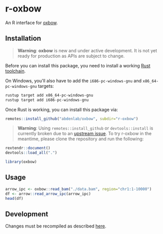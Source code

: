 # r-oxbow

An R interface for [oxbow](https://github.com/abdenlab/oxbow).

## Installation

> **Warning**: **oxbow** is new and under active development. It is not yet
> ready for production as APIs are subject to change.

Before you can install this package, you need to install a working [Rust toolchain](https://rustup.rs/).

On Windows, you'll also have to add the `i686-pc-windows-gnu` and `x86_64-pc-windows-gnu` targets:

```sh
rustup target add x86_64-pc-windows-gnu
rustup target add i686-pc-windows-gnu
```

Once Rust is working, you can install this package via:

```R
remotes::install_github("abdenlab/oxbow", subdir="r-oxbow")
```

> **Warning**: Using `remotes::install_github` or `devtools::install` is currently
> broken due to an [upstream issue](https://github.com/abdenlab/oxbow/issues/8).
> To try r-oxbow in the meantime, please clone the repository and run the following:

```r
rextendr::document()
devtools::load_all(".")

library(oxbow)
```

## Usage

```R
arrow_ipc <- oxbow::read_bam("./data.bam", region="chr1:1-10000")
df <- arrow::read_arrow_ipc(arrow_ipc)
head(df)
```

## Development

Changes must be recompiled as described [here](https://extendr.github.io/rextendr/articles/package.html#compile-and-use-the-package).

